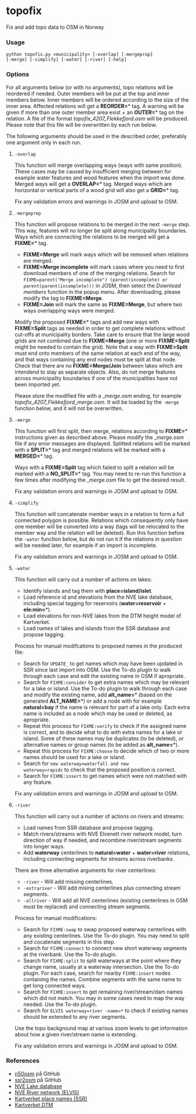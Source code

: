 # topofix
Fix and add topo data to OSM in Norway
### Usage

<code>python topofix.py \<municipality\> [-overlap] [-mergeprop] [-merge] [-simplify] [-water] [-river] [-help]</code>


### Options ###

For all arguments below (or with no arguments), topo relations will be reordered if needed. Outer members will be put at the top and inner members below. Inner members will be ordered according to the size of the inner area. Affected relations will get a **REORDER=*** tag. A warning will be given if more than one outer member area exist + an **OUTER=*** tag on the relation. A file of the format _topofix_4207_Flekkefjord.osm_ will be produced. Please note that this file will be overwritten by each run below.

The following arguments should be used in the described order, preferably one argument only in each run.

1. <code>-overlap</code>

   This function will merge overlapping ways (ways with same position). These cases may be caused by insufficient merging between for example water features and wood features when the import was done. Merged ways will get a **OVERLAP=*** tag. Merged ways which are horizontal or vertical parts of a wood grid will also get a **GRID=*** tag.

   Fix any validation errors and warnings in JOSM and upload to OSM.

2. <code>-mergeprep</code>

   This function will propose relations to be merged in the next <code>-merge</code> step. This way, features will no longer be split along municipality boundaries. Ways which are connecting the relations to be merged will get a **FIXME=*** tag.
   * **FIXME=Merge** will mark ways which will be removed when relations are merged.
   * **FIXME=Merge incomplete** will mark cases where you need to first download members of one of the merging relations. Search for <code>FIXME=parent("Merge incomplete") (parent(incomplete) or parent(parent(incomplete)))</code> in JOSM, then select the _Download members_ function in the popup menu. After downloading, please modify the tag to **FIXME=Merge**.
   * **FIXME=Join** will mark the same as **FIXME=Merge**, but where two ways overlapping ways were merged.

   Modify the proposed **FIXME=*** tags and add new ways with **FIXME=Split** tags as needed in order to get complete relations without cut-offs at municipality borders. Take care to ensure that the large wood grids are not combined due to **FIXME=Merge** (one or more **FIXME=Split** might be needed to contain the grid). Note that a way with **FIXME=Split** must end onto members of the same relation at each end of the way, and that ways containing any end nodes must be split at that node. Check that there are no **FIXME=Merge/Join** between lakes which are intendend to stay as separate objects. Also, do not merge features across municipality boundaries if one of the municipalities have not been imported yet.

   Please store the modified file with a __merge.osm_ ending, for example _topofix_4207_Flekkefjord_merge.osm_. It will be loaded by the <code>-merge</code> function below, and it will not be overwritten.

3. <code>-merge</code>

   This function will first split, then merge, relations according to **FIXME=*** instructions given as described above. Please modify the __merge.osm_ file if any error messages are displayed. Splitted relations will be marked with a **SPLIT=*** tag and merged relations will be marked with a **MERGED=*** tag.

   Ways with a **FIXME=Split** tag which failed to split a relation will be marked with a **NO_SPLIT=*** tag. You may need to re-run this function a few times after modifying the __merge.osm_ file to get the desired result.

   Fix any validation errors and warnings in JOSM and upload to OSM.

5. <code>-simplify</code>

   This function will concatenate member ways in a relation to form a full connected polygon is possible. Relations which consequently only have one member will be converted into a way (tags will be relocated to the member way and the relation will be deleted). Run this function before the <code>-water</code> function below, but do not run it if the relations in question will be needed later, for example if an import is incomplete.

   Fix any validation errors and warnings in JOSM and upload to OSM.

6. <code>-water</code>

   This function will carry out a number of actions on lakes:
   * Identify islands and tag them with **place=island/islet**.
   * Load reference id and elevations from the NVE lake database, including special tagging for reservoirs (**water=reservoir** + **ele:min=***).
   * Load elevations for non-NVE lakes from the DTM height model of Kartverket.
   * Load names of lakes and islands from the SSR database and propose tagging.

   Process for manual modifcations to proposed names in the produced file:
   * Search for <code>UPDATE_</code> to get names which may have been updated in SSR since last import into OSM. Use the To-do plugin to walk through each case and edit the existing name in OSM if apropriate.
   * Search for <code>FIXME:consider</code> to get extra names which may be relevant for a lake or island. Use the To-do plugin to walk through each case and modify the existing name, add **alt_name=*** (based on the generated **ALT_NAME=***) or add a node with for example **natural=bay** if the name is relevant for part of a lake only. Each extra name is included as a node which may be used or deleted, as apropriate.
   * Repeat this process for <code>FIXME:verify</code> to check if the assigned name is correct, and to decide what to do with extra names for a lake or island. Some of these names may be duplicates (to be deleted), or alternative names or group names (to be added as **alt_name=***).
   * Repeat this process for <code>FIXME:choose</code> to decide which of two or more names should be used for a lake or island.
   * Search for <code>new waterway=waterfall and new waterway=rapids</code> to check that the proposed position is correct.
   * Search for <code>FIXME:insert</code> to get names which were not matched with any feature. 

   Fix any validation errors and warnings in JOSM and upload to OSM.

6. <code>-river</code>

   This function will carry out a number of actions on rivers and streams:
   * Load names from SSR database and propose tagging.
   * Match rivers/streams with NVE Elvenett river network model, turn direction of way if needed, and recombine river/stream segments into longer ways.
   * Add **waterway** centerlines to **natural=water** + **water=river** relations, including connecting segments for streams across riverbanks.

   There are three alternative arguments for river centerlines:
   * <code>-river</code> - Will add missing centerlines.
   * <code>-extrariver</code> - Will add mising centerlines plus connecting stream segments.
   * <code>-allriver</code> - Will add all NVE centerlines (existing centerlines in OSM must be replaced) and connecting stream segments.

   Process for manual modifications:
   * Search for <code>FIXME:swap</code> to swap proposed waterway centerlines with any existing centerlines. Use the To-do plugin. You may need to split and cocatenate segments in this step.
   * Search for <code>FIXME:connect</code> to connect new short waterway segments at the riverbank. Use the To-do plugin.
   * Search for <code>FIXME:split</code> to split waterways at the point where they change name, usually at a waterway intersection. Use the To-do plugin. For each case, search for nearby <code>FIXME:insert</code> nodes containing the names. Combine segments with the same name to get long connected ways.
   * Search for <code>FIXME:insert</code> to get remaining river/stream/dam names which did not match. You may in some cases need to map the way needed. Use the To-do plugin.
   * Search for <code>ELVIS waterway=river -name=*</code> to check if existing names should be extended to any river segments.

   Use the topo background map at various zoom levels to get information about how a given river/stream name is extending.

   Fix any validation errors and warnings in JOSM and upload to OSM.


### References ###

* [n50osm](https://github.com/NKAmapper/n50osm) på GitHub
* [ssr2osm](https://github.com/NKAmapper/ssr2osm) på GitHub
* [NVE Lake database](https://www.nve.no/kart/kartdata/vassdragsdata/innsjodatabase/)
* [NVE River network (ELVIS)](https://www.nve.no/kart/kartdata/vassdragsdata/elvenettverk-elvis/)
* [Kartverket place names (SSR)](https://wiki.openstreetmap.org/wiki/No:Import_av_stedsnavn_fra_SSR2)
* [Kartverket DTM](https://www.kartverket.no/api-og-data/terrengdata)

